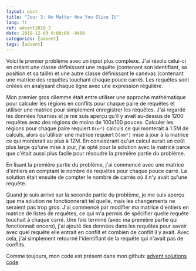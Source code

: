 ```yaml
---
layout: post
title: "Jour 3: No Matter How You Slice It"
lang: fr
ref: advent2018_3
date: 2018-12-03 9:00:00 -0400
categories: [advent]
tags: [advent]
---
```

Voici le premier problème avec un input plus complexe. J'ai résolu celui-ci en créant une classe définissant une requête (contenant son identifiant, sa position et sa taille) et une autre classe définissant le canevas (contenant une matrice des requêtes touchant chaque pouce carré). Les requêtes sont créées en analysant chaque ligne avec une expression régulière.

Mon premier gros dilemme était entre utiliser une approche mathématique pour calculer les régions en conflits pour chaque paire de requêtes et utiliser une matrice pour simplement enregistrer les requêtes. J'ai regardé les données fournies et je me suis aperçu qu'il y avait au-dessus de 1200 requêtes avec des régions de moins de 100x100 pouces. Calculer les régions pour chaque paire requiert ```O(n²)``` calculs ce qui monterait à 1.5M de calculs, alors qu'utiliser une matrice requiert ```O(nm²)``` mise à jour à la matrice ce qui monterait au plus à 12M. En considérant qu'un calcul aurait un coût plus large qu'une mise à jour, j'ai opté pour la solution avec la matrice parce que c'était aussi plus facile pour résoudre la première partie du problème.

En lisant la première partie du problème, j'ai commencé avec une matrice d'entiers en comptant le nombre de requêtes pour chaque pouce carré. La solution était ensuite de compter le nombre de carrés où il n'y avait qu'une requête.

Quand je suis arrivé sur la seconde partie du problème, je me suis aperçu que ma solution ne fonctionnerait tel quelle, mais les changements ne seraient pas trop gros. J'ai commencé par modifier ma matrice d'entiers en matrice de listes de requêtes, ce qui m'a permis de spécifier quelle requête touchait à chaque carré. Une fois terminé (avec ma première partie qui fonctionnait encore), j'ai ajouté des données dans les requêtes pour savoir avec quel requête elle entrait en conflit et combien de conflit il y avait. Avec cela, j'ai simplement retourné l'identifiant de la requête qui n'avait pas de conflits.

Comme toujours, mon code est présent dans mon github: [advent solutions code](https://github.com/lavoiecsh/lavoiecsh.github.io/tree/master/advent).